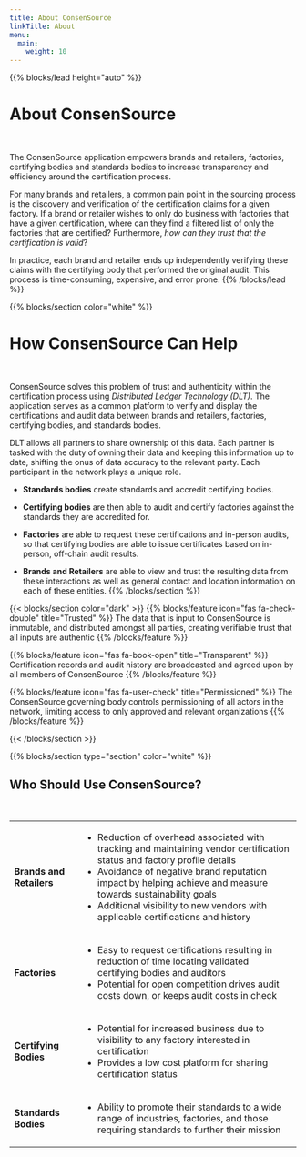 ```yaml
---
title: About ConsenSource
linkTitle: About
menu:
  main:
    weight: 10
---
```


{{% blocks/lead  height="auto" %}}

# About ConsenSource

<br />

The ConsenSource application empowers brands and retailers, factories, certifying bodies and standards bodies to increase transparency and efficiency around the certification process.

For many brands and retailers, a common pain point in the sourcing process is the discovery and verification of the certification claims for a given factory. If a brand or retailer wishes to only do business with factories that have a given certification, where can they find a filtered list of only the factories that are certified? Furthermore, _how can they trust that the certification is valid_?

In practice, each brand and retailer ends up independently verifying these claims with the certifying body that performed the original audit. This process is time-consuming, expensive, and error prone. 
{{% /blocks/lead %}}

{{% blocks/section color="white" %}}

# How ConsenSource Can Help

<br />

ConsenSource solves this problem of trust and authenticity within the certification process using _Distributed Ledger Technology (DLT)_. The application serves as a common platform to verify and display the certifications and audit data between brands and retailers, factories, certifying bodies, and standards bodies.

DLT allows all partners to share ownership of this data. Each partner is tasked with the duty of owning their data and keeping this information up to date, shifting the onus of data accuracy to the relevant party.
Each participant in the network plays a unique role. 

- **Standards bodies** create standards and accredit certifying bodies. 

- **Certifying bodies** are then able to audit and certify factories against the standards they are accredited for.

- **Factories** are able to request these certifications and in-person audits, so that certifying bodies are able to issue certificates based on in-person, off-chain audit results. 

- **Brands and Retailers** are able to view and trust the resulting data from these interactions as well as general contact and location information on each of these entities.
{{% /blocks/section %}}

{{< blocks/section color="dark" >}}
{{% blocks/feature icon="fas fa-check-double" title="Trusted" %}}
The data that is input to ConsenSource is immutable, and distributed amongst all parties, creating verifiable trust that all 
inputs are authentic
{{% /blocks/feature %}}

{{% blocks/feature icon="fas fa-book-open" title="Transparent" %}}
Certification records and audit history are broadcasted and agreed upon by all members of ConsenSource
{{% /blocks/feature %}}

{{% blocks/feature icon="fas fa-user-check" title="Permissioned" %}}
The ConsenSource governing body controls permissioning of all actors in the network, 
limiting access to only approved and relevant organizations
{{% /blocks/feature %}}


{{< /blocks/section >}}

{{% blocks/section type="section" color="white" %}}
## Who Should Use ConsenSource?

<br />

<table>
  <tr>
   <td><strong>Brands and Retailers</strong>
   </td>
   <td>
    <ul>
      <li>
        Reduction of overhead associated with tracking and maintaining vendor certification status and factory profile details
      </li>
      <li>
        Avoidance of negative brand reputation impact by helping achieve and measure towards sustainability goals
      </li>
      <li>
        Additional visibility to new vendors with applicable certifications and history
      </li>
    </ul> 
   </td>
  </tr>
  <tr>
   <td><strong>Factories</strong>
   </td>
   <td>
    <ul>
      <li>
        Easy to request certifications resulting in reduction of time locating validated certifying bodies and auditors
      </li>
      <li>
        Potential for open competition drives audit costs down, or keeps audit costs in check
      </li>
    </ul> 
   </td>
  </tr>
  <tr>
   <td><strong>Certifying Bodies</strong>
   </td>
   <td>
    <ul>
      <li>
        Potential for increased business due to visibility to any factory interested in certification
      </li>
      <li>
         Provides a low cost platform for sharing certification status
      </li>
    </ul> 
   </td>
  </tr>
  <tr>
   <td><strong>Standards Bodies</strong>
   </td>
   <td>
    <ul>
      <li>
        Ability to promote their standards to a wide range of industries, factories, and those requiring standards to further their mission
      </li>
    </ul> 
   </td>
  </tr> 
</table>




